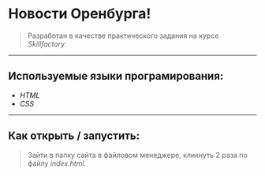 # Новости Оренбурга!
 >Разработан в качестве практического  задания на курсе *Skillfactory*. 
 ***
## Используемые языки програмирования:
- *HTML*
- *CSS*
***
## Как открыть / запустить:
>Зайти в папку сайта в файловом менеджере, кликнуть 2 раза по файлу *index.html*.